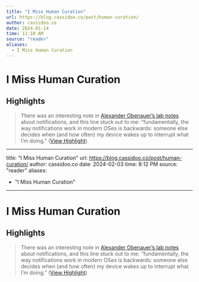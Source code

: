 ```yaml
---
title: "I Miss Human Curation"
url: https://blog.cassidoo.co/post/human-curation/
author: cassidoo.co
date: 2024-01-14
time: 11:10 AM
source: "reader"
aliases:
  - I Miss Human Curation
---
```

# I Miss Human Curation

## Highlights
> There was an interesting note in [Alexander Obenauer’s lab notes](https://alexanderobenauer.com/labnotes/019/) about notifications, and this line stuck out to me: “fundamentally, the way notifications work in modern OSes is backwards: someone else decides when (and how often) my device wakes up to interrupt what I’m doing.” ([View Highlight](https://read.readwise.io/read/01hm23fhpmrr08w63grysykbj2))

---
title: "I Miss Human Curation"
url: https://blog.cassidoo.co/post/human-curation/
author: cassidoo.co
date: 2024-02-03
time: 8:12 PM
source: "reader"
aliases:
  - "I Miss Human Curation"
---
# I Miss Human Curation

## Highlights
> There was an interesting note in [Alexander Obenauer’s lab notes](https://alexanderobenauer.com/labnotes/019/) about notifications, and this line stuck out to me: “fundamentally, the way notifications work in modern OSes is backwards: someone else decides when (and how often) my device wakes up to interrupt what I’m doing.” ([View Highlight](https://read.readwise.io/read/01hm23fhpmrr08w63grysykbj2))

